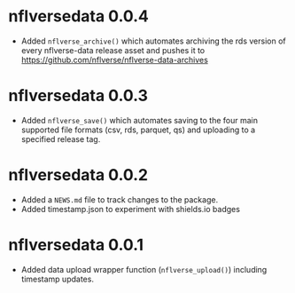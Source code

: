 # nflversedata 0.0.4

* Added `nflverse_archive()` which automates archiving the rds version of every nflverse-data release asset and pushes it to https://github.com/nflverse/nflverse-data-archives

# nflversedata 0.0.3

* Added `nflverse_save()` which automates saving to the four main supported file formats (csv, rds, parquet, qs) and uploading to a specified release tag.

# nflversedata 0.0.2

* Added a `NEWS.md` file to track changes to the package.
* Added timestamp.json to experiment with shields.io badges

# nflversedata 0.0.1

* Added data upload wrapper function (`nflverse_upload()`) including timestamp updates.
